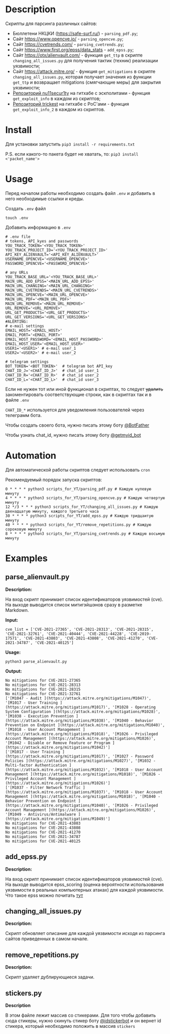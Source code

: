 # Description
Скрипты для парсинга различных сайтов:
* Бюллетени НКЦКИ (<https://safe-surf.ru/>) - `parsing_pdf.py`;
* Сайт <https://www.opencve.io/> - `parsing_opencve.py`;
* Сайт <https://cvetrends.com/> - `parsing_cvetrends.py`;
* Сайт <https://www.first.org/epss/data_stats> - `add_epss.py`;
* Сайт <https://otx/alienvault.com/> - функция `get_ttp` в скрипте `changing_all_issues.py` для получения тактик (техник) реализации уязвимости;
* Сайт <https://attack.mitre.org/> - функция `get_mitigations` в скрипте `changing_all_issues.py`, которая получает значения из функции `get_ttp` и возвращает mitigations (смягчающие меры) для закрытия уязвимости;
* [Репозиторий nu11secur1ty](https://github.com/nu11secur1ty/CVE-mitre) на гитхабе с эскполитами  - функция `get_exploit_info` в каждом из скриптов;
* [Репозиторий trickest](https://github.com/trickest/cve/) на гитхабе с PoC'ами  - функция `get_exploit_info_2` в каждом из скриптов.


# Install
Для установки запустить 
```pip3 install -r requirements.txt```

P.S. если какого-то пакета будет не хватать, то:
```pip3 install <'packet_name'>```

# Usage
Перед началом работы необходимо создать файл `.env` и добавить в него необходимые ссылки и креды.

Создать `.env` файл

```shell
touch .env
```

Добавить информацию в `.env`

```shell
# .env file
# tokens, API_kyes and passwords
YOU_TRACK_TOKEN='<YOU_TRACK_TOKEN>'
YOU_TRACK_PROJECT_ID='<YOU_TRACK_PROJECT_ID>'
API_KEY_ALIENVAULT='<API_KEY_ALIENVAULT>'
USERNAME_OPENCVE='<USERNAME_OPENCVE>'
PASSWORD_OPENCVE='<PASSWORD_OPENCVE>'

# any URLs
YOU_TRACK_BASE_URL='<YOU_TRACK_BASE_URL>'
MAIN_URL_ADD_EPSS='<MAIN_URL_ADD_EPSS>'
MAIN_URL_CHANGING='<MAIN_URL_CHANGING>'
MAIN_URL_CVETRENDS='<MAIN_URL_CVETRENDS>'
MAIN_URL_OPENCVE='<MAIN_URL_OPENCVE>'
MAIN_URL_PDF='<MAIN_URL_PDF>'
MAIN_URL_REMOVE='<MAIN_URL_REMOVE>'
URL_REMOVE='<URL_REMOVE>'
URL_GET_PRODUCTS='<URL_GET_PRODUCTS>'
URL_GET_VERSIONS='<URL_GET_VERSIONS>'
#ALERTING:
# e-mail settings
EMAIL_HOST='<EMAIL_HOST>'
EMAIL_PORT='<EMAIL_PORT>'
EMAIL_HOST_PASSWORD='<EMAIL_HOST_PASSWORD>'
EMAIL_HOST_USER='<EMAIL_HOST_USER>'
USER1='<USER1>' # e-mail user_1
USER2='<USER2>' # e-mail user_2

# telegram settings
BOT_TOKEN='<BOT_TOKEN>'  # telegram bot API_key
CHAT_ID_J='<CHAT_ID_J>'  # chat_id user_1
CHAT_ID_R='<CHAT_ID_R>'  # chat_id user_2
CHAT_ID_L='<CHAT_ID_L>'  # chat_id user_3
```
Если не нужен тот или иной функционал в скриптах, то следует ~~удалить~~ закоментировать соответствующие строки, как в скриптах так и в файле `.env`

`CHAT_ID_*` используется для уведомления пользователей через телеграмм бота.

Чтобы создать своего бота, нужно писать этому боту [@BotFather](t.me/BotFather)

Чтобы узнать chat_id, нужно писать этому боту [@getmyid_bot](t.me/getmyid_bot)


# Automation

Для автоматической работы скриптов следует использовать `cron`

Рекомендуемый порядок запуска скриптов:
```shell
0 * * * * python3 scripts_for_YT/parsing_pdf.py # Каждую нулевую минуту
4 * * * * python3 scripts_for_YT/parsing_opencve.py # Каждую четвертую минуту
12 */3 * * * python3 scripts_for_YT/changing_all_issues.py # Каждую двенадцатую минуту, каждого третьего часа
30 * * * * python3 scripts_for_YT/add_epss.py # Каждую тридцаитую минуту
40 * * * * python3 scripts_for_YT/remove_repetitions.py # Каждую сороковую минуту
8 * * * * python3 scripts_for_YT/parsing_cvetrends.py # Каждую восьмую минуту
``` 
# Examples

## parse_alienvault.py

**Description:**

На вход скрипт принимает список идентификаторов уязвимостей (cve). На выходе выводится список митигэйшэнов сразу в разметке Markdown.

**Input:**
```
cve_list = ['CVE-2021-27365', 'CVE-2021-28313', 'CVE-2021-28315', 'CVE-2021-32761', 'CVE-2021-40444', 'CVE-2021-44228', 'CVE-2019-17571', 'CVE-2021-43803', 'CVE-2021-43808', 'CVE-2021-41270', 'CVE-2021-34787', 'CVE-2021-40125']
```
**Usage:**
```
python3 parse_alienvault.py
```
**Output:**
```
No mitigations for CVE-2021-27365
No mitigations for CVE-2021-28313
No mitigations for CVE-2021-28315
No mitigations for CVE-2021-32761
['[M1047 - Audit ](https://attack.mitre.org/mitigations/M1047)', '[M1017 - User Training ](https://attack.mitre.org/mitigations/M1017)', '[M1028 - Operating System Configuration ](https://attack.mitre.org/mitigations/M1028)', '[M1038 - Execution Prevention ](https://attack.mitre.org/mitigations/M1038)', '[M1040 - Behavior Prevention on Endpoint ](https://attack.mitre.org/mitigations/M1040)', '[M1018 - User Account Management ](https://attack.mitre.org/mitigations/M1018)', '[M1026 - Privileged Account Management ](https://attack.mitre.org/mitigations/M1026)', '[M1042 - Disable or Remove Feature or Program ](https://attack.mitre.org/mitigations/M1042)']
['[M1017 - User Training ](https://attack.mitre.org/mitigations/M1017)', '[M1027 - Password Policies ](https://attack.mitre.org/mitigations/M1027)', '[M1032 - Multi-factor Authentication ](https://attack.mitre.org/mitigations/M1032)', '[M1018 - User Account Management ](https://attack.mitre.org/mitigations/M1018)', '[M1026 - Privileged Account Management ](https://attack.mitre.org/mitigations/M1026)']
['[M1037 - Filter Network Traffic ](https://attack.mitre.org/mitigations/M1037)', '[M1018 - User Account Management ](https://attack.mitre.org/mitigations/M1018)', '[M1040 - Behavior Prevention on Endpoint ](https://attack.mitre.org/mitigations/M1040)', '[M1026 - Privileged Account Management ](https://attack.mitre.org/mitigations/M1026)', '[M1049 - Antivirus/Antimalware ](https://attack.mitre.org/mitigations/M1049)']
No mitigations for CVE-2021-43803
No mitigations for CVE-2021-43808
No mitigations for CVE-2021-41270
No mitigations for CVE-2021-34787
No mitigations for CVE-2021-40125
```

## add_epss.py

**Description:**

На вход скрипт принимает список идентификаторов уязвимостей (cve). На выходе выводится epss_scoring (оценка вероятности использования уязвимости в реальных компьютерных атаках) для каждой уязвимости. Что такое epss можно почитать [тут](https://www.first.org/epss/model)

## changing_all_issues.py

**Description:**

Скрипт обновляет описание для каждой уязвимости исходя из парсинга сайтов приведенных в самом начале.

## remove_repetitions.py

**Description:**

Скрипт удаляет дублирующиеся задачи. 

## stickers.py

**Description**

В этом файле лежит массив со стикерами.
Для того чтобы добавить сюда стикеры, нужно скинуть стикер боту [@idstickerbot](t.me/idstickerbot) и он вернет id стикера, который необходимо положить в массив `stickers`
